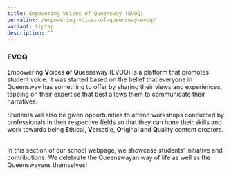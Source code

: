 ```yaml
---
title: Empowering Voices of Queensway (EVOQ)
permalink: /empowering-voices-of-queensway-evoq/
variant: tiptap
description: ""
---
```

<h3><strong>EVOQ</strong></h3>
<p><strong>E</strong>mpowering <strong>V</strong>oices <strong>o</strong>f <strong>Q</strong>ueensway
(EVOQ) is a platform that promotes student voice. It was started based
on the belief that everyone in Queensway has something to offer by sharing
their views and experiences, tapping on their expertise that best allows
them to communicate their narratives.</p>
<p>Students will also be given opportunities to attend workshops conducted
by professionals in their respective fields so that they can hone their
skills and work towards being <strong>E</strong>thical, <strong>V</strong>ersatile, <strong>O</strong>riginal
and <strong>Q</strong>uality content creators. &nbsp;</p>
<p>In this section of our school webpage, we showcase students’ initiative
and contributions. We celebrate the Queenswayan way of life as well as
the Queenswayans themselves!</p>
<p></p>
<p></p>
<p></p>
<p></p>